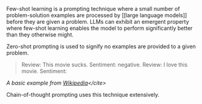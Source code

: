Few-shot learning is a prompting technique where a small number of problem-solution examples are processed by [[large language models]] before they are given a problem.  LLMs can exhibit an emergent property where few-shot learning enables the model to perform significantly better than they otherwise might.  

Zero-shot prompting is used to signify no examples are provided to a given problem.

> Review: This movie sucks. Sentiment: negative. Review: I love this movie. Sentiment:

<cite>A basic example from [Wikipedia](https://en.wikipedia.org/wiki/Few-shot_learning_(natural_language_processing))</cite>

Chain-of-thought prompting uses this technique extensively.